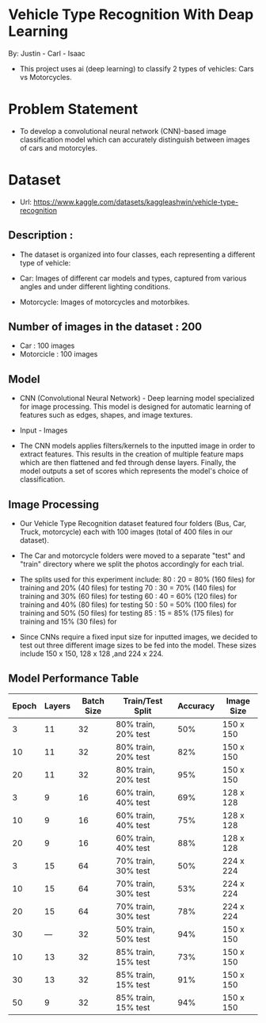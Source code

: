 # Vehicle Type Recognition With Deap Learning
By: Justin - Carl - Isaac
* This project uses ai (deep learning) to classify 2 types of vehicles: Cars vs Motorcycles.

# Problem Statement
* To develop a convolutional neural network (CNN)-based image classification model which can accurately distinguish between images of cars and motorcyles. 

# Dataset
* Url: https://www.kaggle.com/datasets/kaggleashwin/vehicle-type-recognition

## Description : 
* The dataset is organized into four classes, each representing a different type of vehicle:

* Car: Images of different car models and types, captured from various angles and under different lighting conditions.

* Motorcycle: Images of motorcycles and motorbikes.

## Number of images in the dataset : 200
* Car : 100 images
* Motorcicle : 100 images

## Model
* CNN (Convolutional Neural Network) - Deep learning model specialized for image processing. This model is designed for automatic learning of features such as edges, shapes, and image textures. 

* Input - Images

* The CNN models applies filters/kernels to the inputted image in order to extract features. This results in the creation of multiple feature maps which are then flattened and fed through dense layers. Finally, the model outputs a set of scores which represents the model's choice of classification. 

## Image Processing
* Our Vehicle Type Recognition dataset featured four folders (Bus, Car, Truck, motorcycle) each with 100 images (total of 400 files in our dataset).

* The Car and motorcycle folders were moved to a separate "test" and "train" directory where we split the photos accordingly for each trial.

* The splits used for this experiment include:
80 : 20 = 80% (160 files) for training and 20% (40 files) for testing
70 : 30 = 70% (140 files) for training and 30% (60 files) for testing
60 : 40 = 60% (120 files) for training and 40% (80 files) for testing
50 : 50 = 50% (100 files) for training and 50% (50 files) for testing
85 : 15 = 85% (175 files) for training and 15% (30 files) for 

* Since CNNs require a fixed input size for inputted images, we decided to test out three different image sizes to be fed into the model. These sizes include 150 x 150, 128 x 128 ,and 224 x 224. 
## Model Performance Table

| Epoch | Layers | Batch Size | Train/Test Split          | Accuracy | Image Size |
|-------|--------|------------|---------------------------|----------|------------|
| 3     | 11     | 32         | 80% train, 20% test       | 50%      | 150 x 150  |
| 10    | 11     | 32         | 80% train, 20% test       | 82%      | 150 x 150  |
| 20    | 11     | 32         | 80% train, 20% test       | 95%      | 150 x 150  |
| 3     | 9      | 16         | 60% train, 40% test       | 69%      | 128 x 128  |
| 10    | 9      | 16         | 60% train, 40% test       | 75%      | 128 x 128  |
| 20    | 9      | 16         | 60% train, 40% test       | 88%      | 128 x 128  |
| 3     | 15     | 64         | 70% train, 30% test       | 50%      | 224 x 224  |
| 10    | 15     | 64         | 70% train, 30% test       | 53%      | 224 x 224  |
| 20    | 15     | 64         | 70% train, 30% test       | 78%      | 224 x 224  |
| 30    | —      | 32         | 50% train, 50% test       | 94%      | 150 x 150  |
| 10    | 13     | 32         | 85% train, 15% test       | 73%      | 150 x 150  |
| 30    | 13     | 32         | 85% train, 15% test       | 91%      | 150 x 150  |
| 50    | 9      | 32         | 85% train, 15% test       | 94%      | 150 x 150  |

